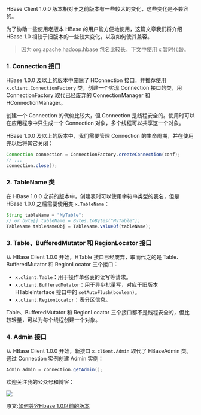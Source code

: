
HBase Client 1.0.0 版本相对于之前版本有一些较大的变化，这些变化是不兼容的。

为了协助一些使用老版本 HBase 的用户能方便地使用，这篇文章我们将介绍 HBase 1.0 相较于旧版本的一些较大变化，以及如何使其兼容。

> 因为 org.apache.hadoop.hbase 包名比较长，下文中使用 x 暂时代替。

### 1. Connection 接口

HBase 1.0.0 及以上的版本中废除了 HConnection 接口，并推荐使用 `x.client.ConnectionFactory` 类，创建一个实现 Connection 接口的类，用 ConnectionFactory 取代已经废弃的 ConnectionManager 和 HConnectionManager。

创建一个 Connection 的代价比较大，但 Connection 是线程安全的。使用时可以在应用程序中只生成一个 Connection 对象，多个线程可以共享这一个对象。

HBase 1.0.0 及以上的版本中，我们需要管理 Connection 的生命周期，并在使用完以后将其它关闭：
```java
Connection connection = ConnectionFactory.createConnection(conf);
// ...
connection.close();
```

### 2. TableName 类

在 HBase 1.0.0 之前的版本中，创建表时可以使用字符串类型的表名，但是 HBase 1.0.0 之后需要使用类 `x.TableName`：
```java
String tableName = "MyTable";
// or byte[] tableName = Bytes.toBytes("MyTable");
TableName tableNameObj = TableName.valueOf(tableName);
```

### 3. Table、BufferedMutator 和 RegionLocator 接口

从 HBase Client 1.0.0 开始，HTable 接口已经废弃，取而代之的是 Table、BufferedMutator 和 RegionLocator 三个接口：
- `x.client.Table`：用于操作单张表的读写等请求。
- `x.client.BufferedMutator`：用于异步批量写，对应于旧版本 HTableInterface 接口中的 `setAutoFlush(boolean)`。
- `x.client.RegionLocator`：表分区信息。

Table、BufferedMutator 和 RegionLocator 三个接口都不是线程安全的，但比较轻量，可以为每个线程创建一个对象。

### 4. Admin 接口

从 HBase Client 1.0.0 开始，新接口 `x.client.Admin` 取代了 HBaseAdmin 类。通过 Connection 实例创建 Admin 实例：
```java
Admin admin = connection.getAdmin();
```

欢迎关注我的公众号和博客：

![](https://github.com/sjf0115/PubLearnNotes/blob/master/image/Other/smartsi.jpg?raw=true)

原文:[如何兼容Hbase 1.0以前的版本](https://www.alibabacloud.com/help/zh/doc-detail/50166.htm)
